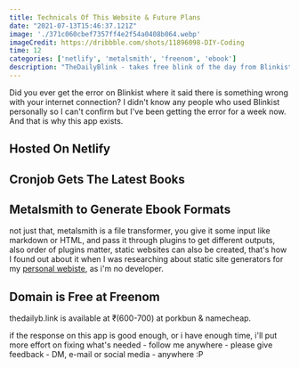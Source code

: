 ```yaml
---
title: Technicals Of This Website & Future Plans
date: "2021-07-13T15:46:37.121Z"
image: './371c060cbef7357ff4e2f54a0408b064.webp'
imageCredit: https://dribbble.com/shots/11896098-DIY-Coding
time: 12
categories: ['netlify', 'metalsmith', 'freenom', 'ebook']
description: "TheDailyBlink - takes free blink of the day from Blinkist and packs into PDF for anyone to use offline."
---
```


Did you ever get the error on Blinkist where it said there is something wrong with your internet connection? I didn't know any people who used Blinkist personally so I can't confirm but I've been getting the error for a week now. And that is why this app exists. 

**Hosted On Netlify**
-----------------


**Cronjob Gets The Latest Books**
-----------------------------


**Metalsmith to Generate Ebook Formats**
-----------------------------
not just that, metalsmith is a file transformer, you give it some input like markdown or HTML, and pass it through plugins to get different outputs, also order of plugins matter, static websites can also be created, that's how I found out about it when I was researching about static site generators for my [personal webiste](https://nilesheverywhere.com), as i'm no developer.


**Domain is Free at Freenom**
-------------------------------
thedailyb.link is available at ₹(600-700) at porkbun & namecheap.


if the response on this app is good enough, or i have enough time, i'll put more effort on fixing what's needed - follow me anywhere - please give feedback - DM, e-mail or social media - anywhere :P

